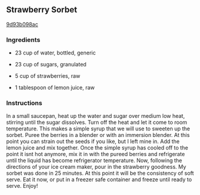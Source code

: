 ## Strawberry Sorbet

[9d93b098ac](http://tastykitchen.com/recipes/desserts/strawberry-sorbet-3/)

### Ingredients

 - 23 cup of water, bottled, generic

 - 23 cup of sugars, granulated

 - 5 cup of strawberries, raw

 - 1 tablespoon of lemon juice, raw

### Instructions

In a small saucepan, heat up the water and sugar over medium low heat, stirring until the sugar dissolves. Turn off the heat and let it come to room temperature. This makes a simple syrup that we will use to sweeten up the sorbet. Puree the berries in a blender or with an immersion blender. At this point you can strain out the seeds if you like, but I left mine in. Add the lemon juice and mix together. Once the simple syrup has cooled off to the point it isnt hot anymore, mix it in with the pureed berries and refrigerate until the liquid has become refrigerator temperature. Now, following the directions of your ice cream maker, pour in the strawberry goodness. My sorbet was done in 25 minutes. At this point it will be the consistency of soft serve. Eat it now, or put in a freezer safe container and freeze until ready to serve. Enjoy!